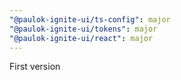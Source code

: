 ```yaml
---
"@paulok-ignite-ui/ts-config": major
"@paulok-ignite-ui/tokens": major
"@paulok-ignite-ui/react": major
---
```


First version
